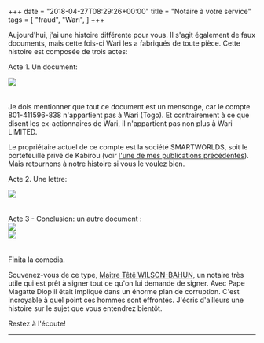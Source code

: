+++
date = "2018-04-27T08:29:26+00:00"
title = "Notaire à votre service"
tags = [
    "fraud",
    "Wari",
]
+++


Aujourd'hui, j'ai une histoire différente pour vous. Il s'agit également de faux documents, mais cette fois-ci Wari les a fabriqués de toute pièce. Cette histoire est composée de trois actes:

<!--more-->

Acte 1. Un document:
<div class="container" style="width:auto">
  <a target="blank" href="https://res.cloudinary.com/vincentstradic/image/upload/v1524497439/postnine/post_nine_pic_1.jpg">
    <img src="https://res.cloudinary.com/vincentstradic/image/upload/v1524497439/postnine/post_nine_pic_1.jpg" style="max-width:100%">
  </a>
</div>
<br></br>
Je dois mentionner que tout ce document est un mensonge, car le compte 801-411596-838 n'appartient pas à Wari (Togo). Et contrairement à ce que disent les ex-actionnaires de Wari, il n'appartient pas non plus à Wari LIMITED.

Le propriétaire actuel de ce compte est la société SMARTWORLDS, soit le portefeuille privé de Kabirou (voir [l'une de mes publications précédentes](http://warileaks.com/the-structure-of-wari-group/)). Mais retournons à notre histoire si vous le voulez bien.

Acte 2. Une lettre:
<div class="container" style="width:auto">
  <a target="blank" href="https://res.cloudinary.com/vincentstradic/image/upload/v1524497952/postnine/post_nine_pic_2.jpg">
    <img src="https://res.cloudinary.com/vincentstradic/image/upload/v1524497952/postnine/post_nine_pic_2.jpg" style="max-width:100%">
  </a>
</div>
<br></br>
Acte 3 - Conclusion: un autre document :
<div class="container" style="width:auto">
  <a target="blank" href="https://res.cloudinary.com/vincentstradic/image/upload/v1524497438/postnine/post_nine_pic_3.jpg">
    <img src="https://res.cloudinary.com/vincentstradic/image/upload/v1524497438/postnine/post_nine_pic_3.jpg" style="max-width:100%">
  </a>
</div>
<div class="container" style="width:auto">
  <a target="blank" href="https://res.cloudinary.com/vincentstradic/image/upload/v1524497438/postnine/post_nine_pic_4.jpg">
    <img src="https://res.cloudinary.com/vincentstradic/image/upload/v1524497438/postnine/post_nine_pic_4.jpg" style="max-width:100%">
  </a>
</div>
<br></br>
Finita la comedia.

Souvenez-vous de ce type, [Maitre Têtê WILSON-BAHUN](mailto:tetewils3@gmail.com), un notaire très utile qui est prêt à signer tout ce qu'on lui demande de signer. Avec Pape Magatte Diop il était impliqué dans un énorme plan de corruption. C'est incroyable à quel point ces hommes sont effrontés. J'écris d'ailleurs une histoire sur le sujet que vous entendrez bientôt.

Restez à l'écoute!

<hr>
